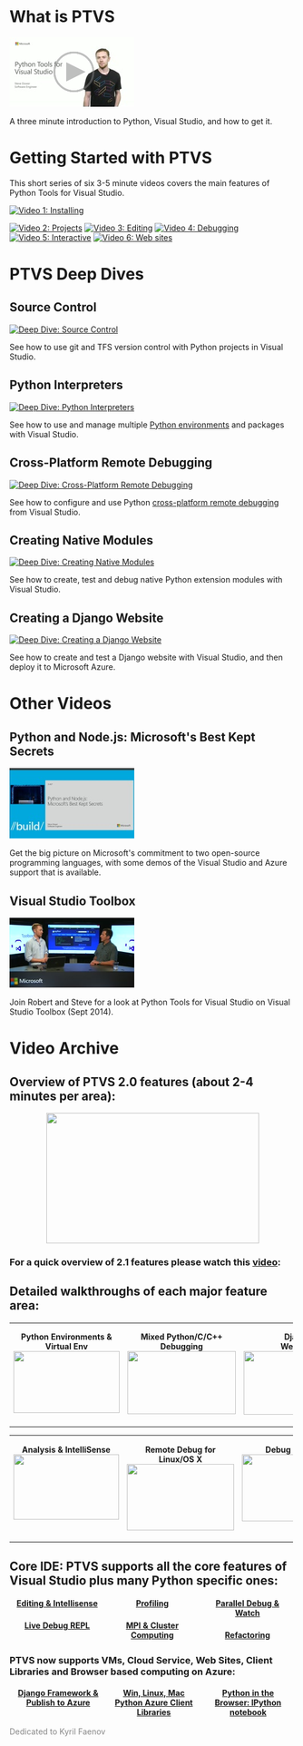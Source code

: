 # What is PTVS

[![Python Tools for Visual Studio](VideoThumbnails/WhatIsPTVSSmall.png)](https://channel9.msdn.com/events/Visual-Studio/Visual-Studio-2015-Final-Release-Event/Python-Tools-for-Visual-Studio-2015)

A three minute introduction to Python, Visual Studio, and how to get it.

# Getting Started with PTVS

This short series of six 3-5 minute videos covers the main features of Python Tools for Visual Studio.

[![Video 1: Installing](VideoThumbnails/GettingStarted01.png)](https://youtu.be/_okUV47eM5c?list=PLReL099Y5nRdLgGAdrb_YeTdEnd23s6Ff)

[![Video 2: Projects](VideoThumbnails/GettingStarted02Small.png)](https://youtu.be/KHPoVpL7zHg?list=PLReL099Y5nRdLgGAdrb_YeTdEnd23s6Ff) [![Video 3: Editing](VideoThumbnails/GettingStarted03Small.png)](https://youtu.be/uZGZNEyyeKs?list=PLReL099Y5nRdLgGAdrb_YeTdEnd23s6Ff) [![Video 4: Debugging](VideoThumbnails/GettingStarted04Small.png)](https://youtu.be/bO7wpzgy74A?list=PLReL099Y5nRdLgGAdrb_YeTdEnd23s6Ff) [![Video 5: Interactive](VideoThumbnails/GettingStarted05Small.png)](https://youtu.be/yc2CROtTsC0?list=PLReL099Y5nRdLgGAdrb_YeTdEnd23s6Ff) [![Video 6: Web sites](VideoThumbnails/GettingStarted06Small.png)](https://youtu.be/FJx5mutt1uk?list=PLReL099Y5nRdLgGAdrb_YeTdEnd23s6Ff)

# PTVS Deep Dives

## Source Control

[![Deep Dive: Source Control](VideoThumbnails/SourceControl.png)](https://youtu.be/Aq8eqApnugM)

See how to use git and TFS version control with Python projects in Visual Studio.

## Python Interpreters

[![Deep Dive: Python Interpreters](VideoThumbnails/PythonInterpreters.png)](https://youtu.be/KY1GEOo3qy0)

See how to use and manage multiple [Python environments](python-environments) and packages with Visual Studio.

## Cross-Platform Remote Debugging

[![Deep Dive: Cross-Platform Remote Debugging](VideoThumbnails/RemoteDebugging.png)](https://youtu.be/y1Qq7BrV6Cc)

See how to configure and use Python [cross-platform remote debugging](Cross-Platform-Remote-Debugging) from Visual Studio.

## Creating Native Modules

[![Deep Dive: Creating Native Modules](VideoThumbnails/NativeModules.png)](https://youtu.be/D9RlT06a1EI)

See how to create, test and debug native Python extension modules with Visual Studio.

## Creating a Django Website

[![Deep Dive: Creating a Django Website](VideoThumbnails/DjangoAndAzure.png)](https://youtu.be/WG3pGmoo8nE)

See how to create and test a Django website with Visual Studio, and then deploy it to Microsoft Azure.

# Other Videos

## Python and Node.js: Microsoft's Best Kept Secrets

[![Build 2015](VideoThumbnails/Build2015.jpg)](https://channel9.msdn.com/events/Build/2015/3-657)

Get the big picture on Microsoft's commitment to two open-source programming languages, with some demos of the Visual Studio and Azure support that is available.

## Visual Studio Toolbox

[![Visual Studio Toolbox](VideoThumbnails/VSToolbox2014.jpg)](https://channel9.msdn.com/Shows/Visual-Studio-Toolbox/Python-Tools-for-Visual-Studio)

Join Robert and Steve for a look at Python Tools for Visual Studio on Visual Studio Toolbox (Sept 2014).

# Video Archive

## Overview of PTVS 2.0 features (about 2-4 minutes per area):

<p><a href="https://www.youtube.com/watch?v=JNNAOypc6Ek&hd=1"><img src="VideoThumbnails/Overview.png" width="375" height="230" border="0" style="float:none; padding-top:0px; padding-left:0px; margin-left:auto; display:block; padding-right:0px; margin-right:auto; border:0px"></a></p>


### For a quick overview of 2.1 features please watch this [video](http://youtu.be/UrD9aKxvPcY):

## Detailed walkthroughs of each major feature area:

<table border="0" width="577" cellspacing="0" cellpadding="0" style="width:500px">
<tbody>
<tr>
<td valign="top" width="189">
<p align="center"><strong>Python Environments &amp; Virtual Env</strong> <br>
<a href="https://www.youtube.com/watch?v=eKPeC1remt4&hd=1"><img src="VideoThumbnails/Python-Environments-and-VirtualEnv.png" width="187" height="109" border="0" style="padding-top:0px; padding-left:0px; display:inline; padding-right:0px; border-width:0px"></a></p>
</td>
<td valign="top" width="193">
<p align="center"><strong>Mixed Python/C/C&#43;&#43; Debugging</strong> <br>
<a href="http://www.youtube.com/watch?v=wvJaKQ94lBY"><img src="VideoThumbnails/mixed-mode-debugging.png" width="191" height="111" border="0" style="padding-top:0px; padding-left:0px; display:inline; padding-right:0px; border-width:0px"></a></p>
</td>
<td valign="top" width="193">
<p align="center"><strong>Django <br>
Web Site</strong> <br>
<a href="https://www.youtube.com/watch?v=wkqjafvvU5w&hd=1"><img src="VideoThumbnails/DjangoWebsite.png" width="191" height="112" border="0" style="padding-top:0px; padding-left:0px; display:inline; padding-right:0px; border-width:0px"></a></p>
</td>
</tr>
</tbody>
</table>
<table border="0" width="581" cellspacing="0" cellpadding="0" style="width:500px">
<tbody>
<tr>
<td valign="top" width="192">
<p align="center"><strong>Analysis &amp; IntelliSense</strong> <br>
<a href="http://www.youtube.com/watch?v=J5GK8uVEoX4"><img src="VideoThumbnails/Analysis-and-Intellisense.png" width="186" height="115" border="0" style="padding-top:0px; padding-left:0px; display:inline; padding-right:0px; border-width:0px"></a></p>
</td>
<td valign="top" width="191">
<p align="center"><strong>Remote Debug for Linux/OS X</strong> <br>
<a href="http://www.youtube.com/watch?v=VTluEosS4Ts"><img src="VideoThumbnails/Cross-Platform-Remote-Debugging.png" width="189" height="117" border="0" style="padding-top:0px; padding-left:0px; display:inline; padding-right:0px; border-width:0px"></a></p>
</td>
<td valign="top" width="196">
<p align="center"><strong>Debug As Script</strong> <br>
<a href="http://www.youtube.com/watch?v=QADxwr0wjU4"><img src="VideoThumbnails/Debug-As-Script.png" width="194" height="118" border="0" style="padding-top:0px; padding-left:0px; display:inline; padding-right:0px; border-width:0px"></a></p>
</td>
</tr>
</tbody>
</table>


## Core IDE: PTVS supports all the core features of Visual Studio plus many Python specific ones:

<table border="0" width="578" cellspacing="0" cellpadding="0" style="border-style:none">
<tbody style="border-style:none">
<tr style="border-style:none">
<td align="center" valign="top" width="192" style="border-style:none">
	<a href="http://www.youtube.com/watch?v=w6IOzUOdH38"><strong>Editing &amp; Intellisense</strong></a></td>
<td align="center" valign="top" width="192" style="border-style:none">
	<a href="http://www.youtube.com/watch?v=K-KqkFkp55k"><strong>Profiling</strong></a></td>
<td align="center" valign="top" width="192" style="border-style:none">
	<a href="http://www.youtube.com/watch?v=NexqebKw8Xs"><strong>Parallel Debug &amp; Watch</strong></a></td>
</tr>
<tr style="border-style:none">
<td align="center" valign="top" width="192" style="border-style:none">
	<a href="http://www.youtube.com/watch?v=yVYb2pnNk9E"><strong>Live Debug REPL</strong></a></td>
<td align="center" valign="bottom" width="192" style="border-style:none">
	<a href="http://www.youtube.com/watch?v=Dmb3M4d0tKQ"><strong>MPI &amp; Cluster Computing</strong></a></td>
<td align="center" width="192" style="border-style:none">
<br>
	<a href="http://www.youtube.com/watch?v=WmDJHAWD9tQ"><strong>Refactoring</strong></a></td>
</tr>
</tbody>
</table>


### PTVS now supports VMs, Cloud Service, Web Sites, Client Libraries and Browser based computing on Azure:

<table border="0" width="578" cellspacing="0" cellpadding="0" style="border-style:none">
<tbody style="border-style:none">
<tr style="border-style:none">
<td align="center" valign="top" width="193" style="border-style:none">
	<a href="http://www.youtube.com/watch?v=UsLti4KlgAY&hd=1"><strong>Django Framework &amp; Publish to Azure</strong></a></td>
<td align="center" valign="top" width="192" style="border-style:none">
	<a href="http://www.youtube.com/watch?v=qQ97lwJTVZ8"><strong>Win, Linux, Mac Python Azure Client Libraries</strong></a></td>
<td align="center" valign="top" width="191" style="border-style:none">
	<a href="http://www.youtube.com/watch?v=ljrSOkMs7DQ&hd=1"><strong>Python in the Browser: IPython notebook</strong></a></td>
</tr>
</tbody>
</table>

<p><span style="color:#888888">Dedicated to Kyril Faenov</span></p>
